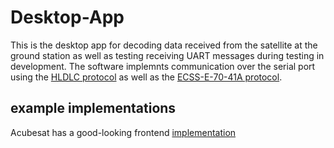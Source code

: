# Desktop-App

This is the desktop app for decoding data received from the satellite at the ground station as well as testing receiving UART messages during testing in development. The software implemnts communication over the serial port using the [HLDLC protocol](https://en.wikipedia.org/wiki/High-Level_Data_Link_Control) as well as the [ECSS-E-70-41A protocol](https://ecss.nl/standard/ecss-e-70-41a-ground-systems-and-operations-telemetry-and-telecommand-packet-utilization/).

## example implementations

Acubesat has a good-looking frontend [implementation](https://gitlab.com/acubesat/ops/frontend-software)

